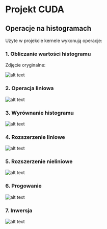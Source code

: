 # Projekt CUDA
## Operacje na histogramach
Użyte w projekcie kernele wykonują operacje:

### 1. Obliczanie wartości histogramu
Zdjęcie oryginalne:

![alt text](zdjęcia/test.jpg)

### 2. Operacja liniowa

![alt text](zdjęcia/test_linear.jpg)

### 3. Wyrównanie histogramu

![alt text](zdjęcia/equal_test.jpg)

### 4. Rozszerzenie liniowe

![alt text](zdjęcia/stretched_test.jpg)

### 5. Rozszerzenie nieliniowe

![alt text](zdjęcia/stretched_nonlinear_test.jpg)

### 6. Progowanie

![alt text](zdjęcia/threshold_test.jpg)

### 7. Inwersja

![alt text](zdjęcia/inverted_test.jpg)
